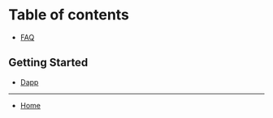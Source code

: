 # Table of contents

* [FAQ](README.md)

## Getting Started

* [Dapp](getting-started/untitled.md)

---

* [Home](https://nerveglobal.com/)

